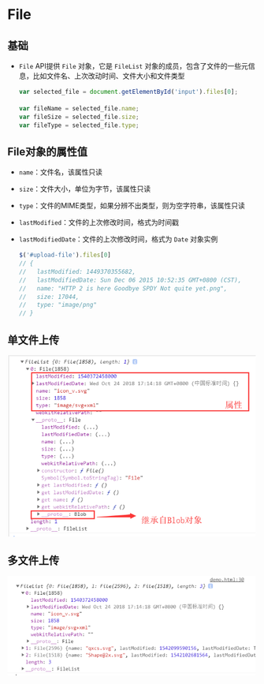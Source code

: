 # File

## 基础

+ `File` API提供 `File` 对象，它是 `FileList` 对象的成员，包含了文件的一些元信息，比如文件名、上次改动时间、文件大小和文件类型

  ```js
  var selected_file = document.getElementById('input').files[0];

  var fileName = selected_file.name;
  var fileSize = selected_file.size;
  var fileType = selected_file.type;
  ```

## File对象的属性值

+ `name`：文件名，该属性只读

+ `size`：文件大小，单位为字节，该属性只读

+ `type`：文件的MIME类型，如果分辨不出类型，则为空字符串，该属性只读

+ `lastModified`：文件的上次修改时间，格式为时间戳

+ `lastModifiedDate`：文件的上次修改时间，格式为 `Date` 对象实例

  ```js
  $('#upload-file').files[0]
  // {
  //   lastModified: 1449370355682,
  //   lastModifiedDate: Sun Dec 06 2015 10:52:35 GMT+0800 (CST),
  //   name: "HTTP 2 is here Goodbye SPDY Not quite yet.png",
  //   size: 17044,
  //   type: "image/png"
  // }
  ```

## 单文件上传

  ![单文件上传](image/单文件上传.png)

## 多文件上传

  ![多文件上传](image/多文件上传.png)
